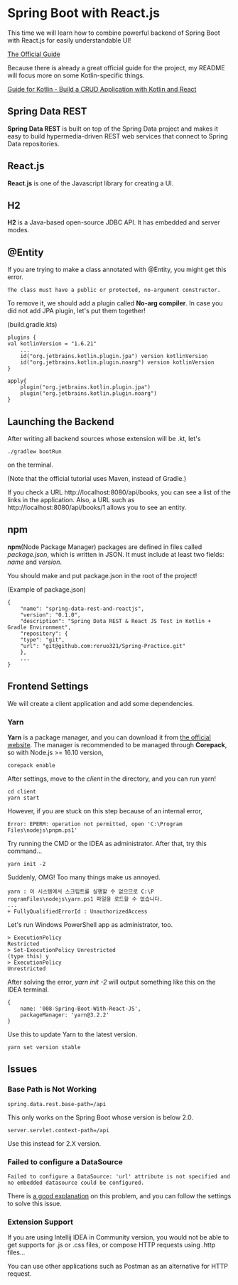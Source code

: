# Spring Boot with React.js
This time we will learn how to combine powerful backend of Spring Boot with React.js for easily understandable UI!

[The Official Guide](https://spring.io/guides/tutorials/react-and-spring-data-rest/)

Because there is already a great official guide for the project, my README will focus more on some Kotlin-specific things.

[Guide for Kotlin - Build a CRUD Application with Kotlin and React](https://developer.okta.com/blog/2020/01/13/kotlin-react-crud)

## Spring Data REST
**Spring Data REST** is built on top of the Spring Data project and makes it easy
to build hypermedia-driven REST web services that connect to Spring Data repositories.
## React.js
**React.js** is one of the Javascript library for creating a UI.
## H2
**H2** is a Java-based open-source JDBC API. It has embedded and server modes.

## @Entity
If you are trying to make a class annotated with @Entity, you might get this error.

    The class must have a public or protected, no-argument constructor.

To remove it, we should add a plugin called **No-arg compiler**.
In case you did not add JPA plugin, let's put them together!

(build.gradle.kts)

    plugins {
    val kotlinVersion = "1.6.21"
        ...
    	id("org.jetbrains.kotlin.plugin.jpa") version kotlinVersion
        id("org.jetbrains.kotlin.plugin.noarg") version kotlinVersion
    }

    apply{
        plugin("org.jetbrains.kotlin.plugin.jpa")
        plugin("org.jetbrains.kotlin.plugin.noarg")
    }

## Launching the Backend
After writing all backend sources whose extension will be .kt, let's

    ./gradlew bootRun

on the terminal.

(Note that the official tutorial uses Maven, instead of Gradle.)

If you check a URL http://localhost:8080/api/books, you can see a list of the links in the application.
Also, a URL such as http://localhost:8080/api/books/1 allows you to see an entity.

## npm
**npm**(Node Package Manager) packages are defined in files called *package.json*, which is written in JSON.
It must include at least two fields: *name* and *version*.

You should make and put package.json in the root of the project!

(Example of package.json)

    {
        "name": "spring-data-rest-and-reactjs",
        "version": "0.1.0",
        "description": "Spring Data REST & React JS Test in Kotlin + Gradle Environment",
        "repository": {
        "type": "git",
        "url": "git@github.com:reruo321/Spring-Practice.git"
        },
        ...
    }

## Frontend Settings
We will create a client application and add some dependencies.

### Yarn
**Yarn** is a package manager, and you can download it from [the official website](https://yarnpkg.com/getting-started/install).
The manager is recommended to be managed through **Corepack**, so with Node.js >= 16.10 version,

    corepack enable

After settings, move to the *client* in the directory, and you can run yarn!

    cd client
    yarn start

However, if you are stuck on this step because of an internal error,

    Error: EPERM: operation not permitted, open 'C:\Program Files\nodejs\pnpm.ps1'

Try running the CMD or the IDEA as administrator. After that, try this command...

    yarn init -2

Suddenly, OMG! Too many things make us annoyed.

    yarn : 이 시스템에서 스크립트를 실행할 수 없으므로 C:\P    rogramFiles\nodejs\yarn.ps1 파일을 로드할 수 없습니다.
    ...
    + FullyQualifiedErrorId : UnauthorizedAccess

Let's run Windows PowerShell app as administrator, too.

    > ExecutionPolicy
    Restricted
    > Set-ExecutionPolicy Unrestricted 
    (type this) y
    > ExecutionPolicy
    Unrestricted

After solving the error, *yarn init -2* will output something like this on the IDEA terminal.

    {
        name: '008-Spring-Boot-With-React-JS',
        packageManager: 'yarn@3.2.2'
    }

Use this to update Yarn to the latest version.

    yarn set version stable

## Issues
### Base Path is Not Working

    spring.data.rest.base-path=/api

This only works on the Spring Boot whose version is below 2.0.

    server.servlet.context-path=/api

Use this instead for 2.X version.

### Failed to configure a DataSource

    Failed to configure a DataSource: 'url' attribute is not specified and no embedded datasource could be configured.

There is [a good explanation](https://www.baeldung.com/spring-boot-failed-to-configure-data-source) on this problem,
and you can follow the settings to solve this issue.

### Extension Support
If you are using Intellij IDEA in Community version, you would not be able to get supports for .js or .css files,
or compose HTTP requests using .http files...

You can use other applications such as Postman as an alternative for HTTP request.